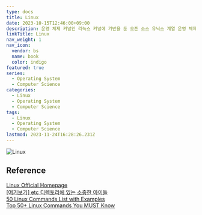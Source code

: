```yaml
---
type: docs
title: Linux
date: 2023-10-15T12:46:00+09:00
description: 운영 체제 커널인 리눅스 커널에 기반을 둔 오픈 소스 유닉스 계열 운영 체제 계열
linkTitle: Linux
nav_weight: 1
nav_icon:
  vendor: bs
  name: book
  color: indigo
featured: true
series:
  - Operating System
  - Computer Science
categories:
  - Linux
  - Operating System
  - Computer Science
tags:
  - Linux
  - Operating System
  - Computer Science
lastmod: 2023-11-24T16:28:26.231Z
---
```


![Linux](/computer-science/linux.webp#center)

## Reference

[Linux Official Homepage](https://www.linux.org/)  
[[여기보기] etc 디렉토리에 있는 소중한 아이들](https://yozm.wishket.com/magazine/detail/1679/)  
[50 Linux Commands List with Examples](https://www.javatpoint.com/linux-commands)  
[Top 50+ Linux Commands You MUST Know](https://www.digitalocean.com/community/tutorials/linux-commands)
